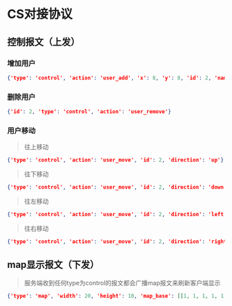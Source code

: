 # CS对接协议

## 控制报文（上发）
### 增加用户
```json
{'type': 'control', 'action': 'user_add', 'x': 8, 'y': 8, 'id': 2, 'name': 'dark'}
```
### 删除用户
```json
{'id': 2, 'type': 'control', 'action': 'user_remove'}
```
### 用户移动
> 往上移动
```json
{'type': 'control', 'action': 'user_move', 'id': 2, 'direction': 'up'}
```
> 往下移动
```json
{'type': 'control', 'action': 'user_move', 'id': 2, 'direction': 'down'}
```
> 往左移动
```json
{'type': 'control', 'action': 'user_move', 'id': 2, 'direction': 'left'}
```
> 往右移动
```json
{'type': 'control', 'action': 'user_move', 'id': 2, 'direction': 'right'}
```

## map显示报文（下发）
> 服务端收到任何type为control的报文都会广播map报文来刷新客户端显示
```json
{'type': 'map', 'width': 20, 'height': 10, 'map_base': [[1, 1, 1, 1, 1, 1, 1, 1, 1, 1, 1, 1, 1, 1, 1, 1, 1, 1, 1, 1], [1, 0, 0, 0, 0, 0, 0, 0, 0, 0, 0, 0, 0, 0, 0, 0, 0, 0, 0, 1], [1, 0, 0, 0, 2, 0, 0, 0, 0, 0, 0, 0, 0, 0, 0, 0, 0, 0, 0, 1], [1, 0, 0, 0, 0, 0, 0, 0, 0, 0, 0, 0, 0, 0, 0, 0, 0, 0, 0, 1], [1, 0, 0, 1, 0, 0, 0, 0, 0, 0, 0, 0, 0, 0, 0, 0, 0, 0, 0, 1], [1, 0, 0, 1, 0, 0, 0, 0, 0, 0, 0, 0, 0, 0, 0, 0, 0, 0, 0, 1], [1, 0, 0, 1, 0, 0, 0, 0, 0, 0, 0, 0, 0, 0, 0, 0, 0, 0, 0, 1], [1, 0, 0, 1, 0, 0, 0, 0, 0, 0, 0, 0, 0, 0, 0, 0, 0, 0, 0, 1], [1, 0, 0, 0, 0, 0, 0, 0, 0, 0, 0, 0, 0, 0, 0, 0, 0, 0, 0, 1], [1, 1, 1, 1, 1, 1, 1, 1, 1, 1, 1, 1, 1, 1, 1, 1, 1, 1, 1, 1]]}
```
